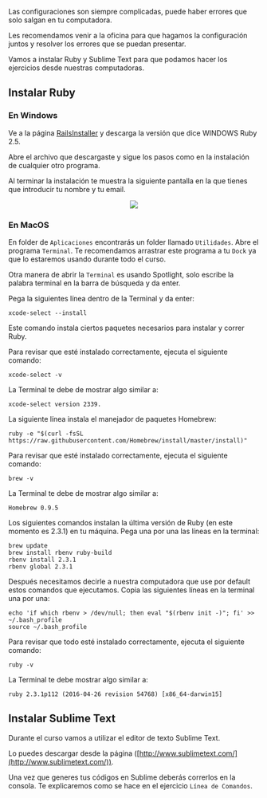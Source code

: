 Las configuraciones son siempre complicadas, puede haber errores que solo salgan en tu computadora.

Les recomendamos venir a la oficina para que hagamos la configuración juntos y resolver los errores que se puedan presentar.

Vamos a instalar Ruby y Sublime Text para que podamos hacer los ejercicios desde nuestras computadoras.

## Instalar Ruby

### En Windows

Ve a la página [RailsInstaller](http://www.railsinstaller.org/en) y descarga la versión que dice WINDOWS Ruby 2.5.

Abre el archivo que descargaste y sigue los pasos como en la instalación de cualquier otro programa.

Al terminar la instalación te muestra la siguiente pantalla en la que tienes que introducir tu nombre y tu email.

<center><img src="https://codealab.files.wordpress.com/2015/05/instalacion_ruby_en_windows-1.png" ></center>

### En MacOS

En folder de `Aplicaciones` encontrarás un folder llamado `Utilidades`. Abre el programa `Terminal`. Te recomendamos arrastrar este programa a tu `Dock` ya que lo estaremos usando durante todo el curso.

Otra manera de abrir la `Terminal` es usando Spotlight, solo escribe la palabra terminal en la barra de búsqueda y da enter.

Pega la siguientes línea dentro de la Terminal y da enter:

```
xcode-select --install
```
Este comando instala ciertos paquetes necesarios para instalar y correr Ruby.

Para revisar que esté instalado correctamente, ejecuta el siguiente comando:

```
xcode-select -v
```
La Terminal te debe de mostrar algo similar a:
```
xcode-select version 2339.
```

La siguiente línea instala el manejador de paquetes Homebrew:
```
ruby -e "$(curl -fsSL https://raw.githubusercontent.com/Homebrew/install/master/install)"
```

Para revisar que esté instalado correctamente, ejecuta el siguiente comando:

```
brew -v
```
La Terminal te debe de mostrar algo similar a:
```
Homebrew 0.9.5
```

Los siguientes comandos instalan la última versión de Ruby (en este momento es 2.3.1) en tu máquina. Pega una por una las líneas en la terminal:

```
brew update
brew install rbenv ruby-build
rbenv install 2.3.1
rbenv global 2.3.1
```

Después necesitamos decirle a nuestra computadora que use por default estos comandos que ejecutamos. Copia las siguientes líneas en la terminal una por una:

```
echo 'if which rbenv > /dev/null; then eval "$(rbenv init -)"; fi' >> ~/.bash_profile
source ~/.bash_profile
```

Para revisar que todo esté instalado correctamente, ejecuta el siguiente comando:

```
ruby -v
```

La Terminal te debe mostrar algo similar a:
```
ruby 2.3.1p112 (2016-04-26 revision 54768) [x86_64-darwin15]
```

## Instalar Sublime Text

Durante el curso vamos a utilizar el editor de texto Sublime Text.

Lo puedes descargar desde la página ([http://www.sublimetext.com/](http://www.sublimetext.com/)).

Una vez que generes tus códigos en Sublime deberás correrlos en la consola. Te explicaremos como se hace en el ejercicio `Línea de Comandos`.
